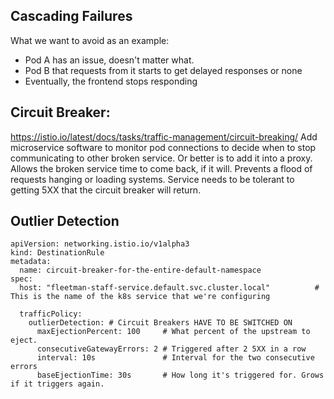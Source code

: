 ## Cascading Failures
What we want to avoid as an example:
* Pod A has an issue, doesn't matter what. 
* Pod B that requests from it starts to get delayed responses or none
* Eventually, the frontend stops responding

## Circuit Breaker:
https://istio.io/latest/docs/tasks/traffic-management/circuit-breaking/
Add microservice software to monitor pod connections to decide when to stop communicating to other broken service. 
Or better is to add it into a proxy. 
Allows the broken service time to come back, if it will. 
Prevents a flood of requests hanging or loading systems. 
Service needs to be tolerant to getting 5XX that the circuit breaker will return. 

## Outlier Detection

```
apiVersion: networking.istio.io/v1alpha3
kind: DestinationRule
metadata:
  name: circuit-breaker-for-the-entire-default-namespace
spec:
  host: "fleetman-staff-service.default.svc.cluster.local"          # This is the name of the k8s service that we're configuring

  trafficPolicy:
    outlierDetection: # Circuit Breakers HAVE TO BE SWITCHED ON
      maxEjectionPercent: 100     # What percent of the upstream to eject. 
      consecutiveGatewayErrors: 2 # Triggered after 2 5XX in a row
      interval: 10s               # Interval for the two consecutive errors
      baseEjectionTime: 30s       # How long it's triggered for. Grows if it triggers again. 
```
